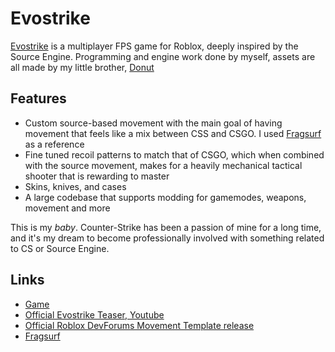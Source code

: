 # Evostrike
 [Evostrike](https://www.roblox.com/games/11287185880/Evostrike-BETA) is a multiplayer FPS game for Roblox, deeply inspired by the Source Engine.
 Programming and engine work done by myself, assets are all made by my little brother, [Donut](https://github.com/metr0nme)
 
## Features
- Custom source-based movement with the main goal of having movement that feels like a mix between CSS and CSGO. I used [Fragsurf](https://github.com/Olezen/UnitySourceMovement) as a reference
- Fine tuned recoil patterns to match that of CSGO, which when combined with the source movement, makes for a heavily mechanical tactical shooter that is rewarding to master
- Skins, knives, and cases
- A large codebase that supports modding for gamemodes, weapons, movement and more

This is my *baby*. Counter-Strike has been a passion of mine for a long time, and it's my dream to become professionally involved with something related to CS or Source Engine.

## Links
- [Game](https://www.roblox.com/games/11287185880/Evostrike-BETA)
- [Official Evostrike Teaser, Youtube](https://www.youtube.com/watch?v=xN6tvV9pZuY&feature=youtu.be)
- [Official Roblox DevForums Movement Template release](https://devforum.roblox.com/t/source-engine-movement-open-sourced/3008646)
- [Fragsurf](https://github.com/Olezen/UnitySourceMovement)
